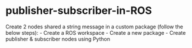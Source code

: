 # publisher-subscriber-in-ROS
Create 2 nodes shared a string message in a custom package (follow the below steps): - Create a ROS workspace  - Create a new package - Create publisher &amp; subscriber nodes using Python
